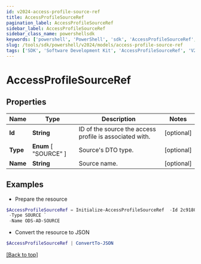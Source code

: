 ```yaml
---
id: v2024-access-profile-source-ref
title: AccessProfileSourceRef
pagination_label: AccessProfileSourceRef
sidebar_label: AccessProfileSourceRef
sidebar_class_name: powershellsdk
keywords: ['powershell', 'PowerShell', 'sdk', 'AccessProfileSourceRef', 'V2024AccessProfileSourceRef'] 
slug: /tools/sdk/powershell/v2024/models/access-profile-source-ref
tags: ['SDK', 'Software Development Kit', 'AccessProfileSourceRef', 'V2024AccessProfileSourceRef']
---
```



# AccessProfileSourceRef

## Properties

Name | Type | Description | Notes
------------ | ------------- | ------------- | -------------
**Id** | **String** | ID of the source the access profile is associated with. | [optional] 
**Type** |  **Enum** [  "SOURCE" ] | Source's DTO type. | [optional] 
**Name** | **String** | Source name. | [optional] 

## Examples

- Prepare the resource
```powershell
$AccessProfileSourceRef = Initialize-AccessProfileSourceRef  -Id 2c91809773dee3610173fdb0b6061ef4 `
 -Type SOURCE `
 -Name ODS-AD-SOURCE
```

- Convert the resource to JSON
```powershell
$AccessProfileSourceRef | ConvertTo-JSON
```


[[Back to top]](#) 

